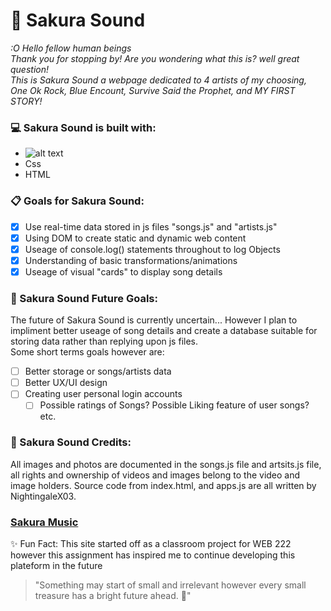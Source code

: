 # :cherry_blossom: Sakura Sound

*:O Hello fellow human beings <br>*
*Thank you for stopping by! Are you wondering what this is? well great question!<br>*
*This is Sakura Sound a webpage dedicated to 4 artists of my choosing, One Ok Rock, Blue Encount, Survive Said the Prophet, and MY FIRST STORY! <br>*

### :computer:	Sakura Sound is built with:
- ![alt text](https://img.shields.io/badge/Java_Script-ebb3b3)
- Css
- HTML

### :clipboard: Goals for Sakura Sound:
- [x] Use real-time data stored in js files "songs.js" and "artists.js"
- [x] Using DOM to create static and dynamic web content
- [x] Useage of console.log() statements throughout to log Objects
- [x] Understanding of basic transformations/animations
- [x] Useage of visual "cards" to display song details

### :cherry_blossom: Sakura Sound Future Goals:
The future of Sakura Sound is currently uncertain... However I plan to impliment better useage of song details and create a database suitable for storing data rather than replying upon js files.<br>
Some short terms goals however are:
- [ ] Better storage or songs/artists data
- [ ] Better UX/UI design
- [ ] Creating user personal login accounts
  - [ ] Possible ratings of Songs? Possible Liking feature of user songs? etc.

### :cherry_blossom: Sakura Sound Credits:
All images and photos are documented in the songs.js file and artsits.js file, all rights and ownership of videos and images belong to the video and image holders. Source code from index.html, and apps.js are all written by NightingaleX03.

### [Sakura Music](https://nightingalex03.github.io/SakuraSound/)

:sparkles: Fun Fact: This site started off as a classroom project for WEB 222 however this assignment has inspired me to continue developing this plateform in the future <br>

> "Something may start of small and irrelevant however every small treasure has a bright future ahead. :star2:"

